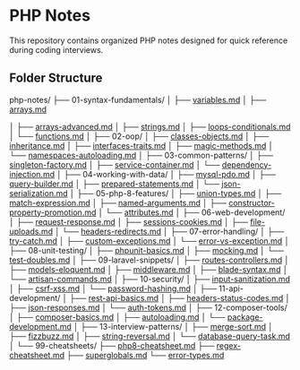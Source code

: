 # PHP Notes

This repository contains organized PHP notes designed for quick reference during coding interviews.

## Folder Structure

php-notes/
├── 01-syntax-fundamentals/
│   ├── [variables.md](01-syntax-fundamentals/variables.md)
│   ├── [arrays.md](01-syntax-fundamentals/arrays.md)

│   ├── [arrays-advanced.md](01-syntax-fundamentals/arrays-advanced.md)
│   ├── [strings.md](01-syntax-fundamentals/strings.md)
│   ├── [loops-conditionals.md](01-syntax-fundamentals/loops-conditionals.md)
│   └── [functions.md](01-syntax-fundamentals/functions.md)
│
├── 02-oop/
│   ├── [classes-objects.md](02-oop/classes-objects.md)
│   ├── [inheritance.md](02-oop/inheritance.md)
│   ├── [interfaces-traits.md](02-oop/interfaces-traits.md)
│   ├── [magic-methods.md](02-oop/magic-methods.md)
│   └── [namespaces-autoloading.md](02-oop/namespaces-autoloading.md)
│
├── 03-common-patterns/
│   ├── [singleton-factory.md](03-common-patterns/singleton-factory.md)
│   ├── [service-container.md](03-common-patterns/service-container.md)
│   └── [dependency-injection.md](03-common-patterns/dependency-injection.md)
│
├── 04-working-with-data/
│   ├── [mysql-pdo.md](04-working-with-data/mysql-pdo.md)
│   ├── [query-builder.md](04-working-with-data/query-builder.md)
│   ├── [prepared-statements.md](04-working-with-data/prepared-statements.md)
│   └── [json-serialization.md](04-working-with-data/json-serialization.md)
│
├── 05-php-8-features/
│   ├── [union-types.md](05-php-8-features/union-types.md)
│   ├── [match-expression.md](05-php-8-features/match-expression.md)
│   ├── [named-arguments.md](05-php-8-features/named-arguments.md)
│   ├── [constructor-property-promotion.md](05-php-8-features/constructor-property-promotion.md)
│   └── [attributes.md](05-php-8-features/attributes.md)
│
├── 06-web-development/
│   ├── [request-response.md](06-web-development/request-response.md)
│   ├── [sessions-cookies.md](06-web-development/sessions-cookies.md)
│   ├── [file-uploads.md](06-web-development/file-uploads.md)
│   └── [headers-redirects.md](06-web-development/headers-redirects.md)
│
├── 07-error-handling/
│   ├── [try-catch.md](07-error-handling/try-catch.md)
│   ├── [custom-exceptions.md](07-error-handling/custom-exceptions.md)
│   └── [error-vs-exception.md](07-error-handling/error-vs-exception.md)
│
├── 08-unit-testing/
│   ├── [phpunit-basics.md](08-unit-testing/phpunit-basics.md)
│   ├── [mocking.md](08-unit-testing/mocking.md)
│   └── [test-doubles.md](08-unit-testing/test-doubles.md)
│
├── 09-laravel-snippets/
│   ├── [routes-controllers.md](09-laravel-snippets/routes-controllers.md)
│   ├── [models-eloquent.md](09-laravel-snippets/models-eloquent.md)
│   ├── [middleware.md](09-laravel-snippets/middleware.md)
│   ├── [blade-syntax.md](09-laravel-snippets/blade-syntax.md)
│   └── [artisan-commands.md](09-laravel-snippets/artisan-commands.md)
│
├── 10-security/
│   ├── [input-sanitization.md](10-security/input-sanitization.md)
│   ├── [csrf-xss.md](10-security/csrf-xss.md)
│   └── [password-hashing.md](10-security/password-hashing.md)
│
├── 11-api-development/
│   ├── [rest-api-basics.md](11-api-development/rest-api-basics.md)
│   ├── [headers-status-codes.md](11-api-development/headers-status-codes.md)
│   ├── [json-responses.md](11-api-development/json-responses.md)
│   └── [auth-tokens.md](11-api-development/auth-tokens.md)
│
├── 12-composer-tools/
│   ├── [composer-basics.md](12-composer-tools/composer-basics.md)
│   ├── [autoloading.md](12-composer-tools/autoloading.md)
│   └── [package-development.md](12-composer-tools/package-development.md)
│
├── 13-interview-patterns/
│   ├── [merge-sort.md](13-interview-patterns/merge-sort.md)
│   ├── [fizzbuzz.md](13-interview-patterns/fizzbuzz.md)
│   ├── [string-reversal.md](13-interview-patterns/string-reversal.md)
│   └── [database-query-task.md](13-interview-patterns/database-query-task.md)
│
└── 99-cheatsheets/
    ├── [php8-cheatsheet.md](99-cheatsheets/php8-cheatsheet.md)
    ├── [regex-cheatsheet.md](99-cheatsheets/regex-cheatsheet.md)
    ├── [superglobals.md](99-cheatsheets/superglobals.md)
    └── [error-types.md](99-cheatsheets/error-types.md)

